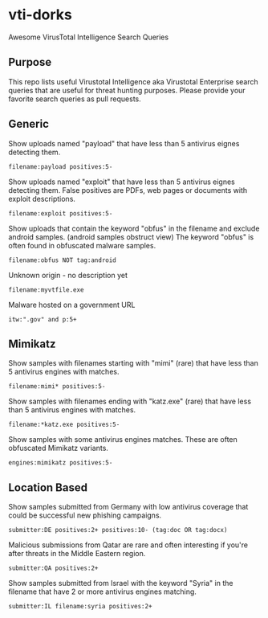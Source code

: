 # vti-dorks
Awesome VirusTotal Intelligence Search Queries

## Purpose

This repo lists useful Virustotal Intelligence aka Virustotal Enterprise search queries that are useful for threat hunting purposes. Please provide your favorite search queries as pull requests. 

## Generic
Show uploads named "payload" that have less than 5 antivirus eignes detecting them.
```
filename:payload positives:5-
```
Show uploads named "exploit" that have less than 5 antivirus eignes detecting them. False positives are PDFs, web pages or documents with exploit descriptions.
```
filename:exploit positives:5-
```
Show uploads that contain the keyword "obfus" in the filename and exclude android samples. (android samples obstruct view) The keyword "obfus" is often found in obfuscated malware samples. 
```
filename:obfus NOT tag:android
```
Unknown origin - no description yet 
```
filename:myvtfile.exe
```
Malware hosted on a government URL
```
itw:".gov" and p:5+
```

## Mimikatz
Show samples with filenames starting with "mimi" (rare) that have less than 5 antivirus engines with matches. 
```
filename:mimi* positives:5-
```
Show samples with filenames ending with "katz.exe" (rare) that have less than 5 antivirus engines with matches. 
```
filename:*katz.exe positives:5-
```
Show samples with some antivirus engines matches. These are often obfuscated Mimikatz variants.
```
engines:mimikatz positives:5-
```

## Location Based
Show samples submitted from Germany with low antivirus coverage that could be successful new phishing campaigns.  
```
submitter:DE positives:2+ positives:10- (tag:doc OR tag:docx)
```
Malicious submissions from Qatar are rare and often interesting if you're after threats in the Middle Eastern region. 
```
submitter:QA positives:2+
```
Show samples submitted from Israel with the keyword "Syria" in the filename that have 2 or more antivirus engines matching. 
```
submitter:IL filename:syria positives:2+
```
